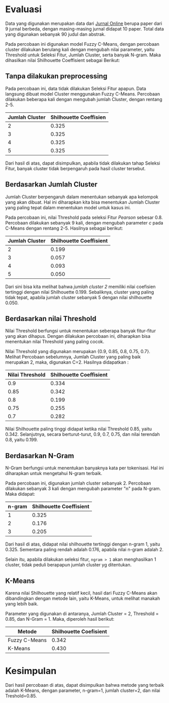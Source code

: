 # Evaluasi

Data yang digunakan merupakan data dari [Jurnal Online](https://garuda.ristekdikti.go.id) berupa paper dari 9 jurnal berbeda, dengan masing-masing jurnal didapat 10 paper. Total data yang digunakan sebanyak 90 judul dan abstrak. 

Pada percobaan ini digunakan model Fuzzy C-Means, dengan percobaan cluster dilakukan berulang kali dengan mengubah nilai parameter, yaitu Threshold untuk Seleksi Fitur, Jumlah Cluster, serta banyak N-gram. Maka dihasilkan nilai Shilhouette Coeffisient sebagai Berikut:

## Tanpa dilakukan preprocessing

Pada percobaan ini, data tidak dilakukan Seleksi Fitur apapun. Data langsung dibuat model Cluster menggunakan Fuzzy C-Means. Percobaan dilakukan beberapa kali dengan mengubah jumlah Cluster, dengan rentang 2-5.

| Jumlah Cluster | Shilhouette Coeffisien |
| -------------- | ---------------------- |
| 2              | 0.325                  |
| 3              | 0.325                  |
| 4              | 0.325                  |
| 5              | 0.325                  |

Dari hasil di atas, dapat disimpulkan, apabila tidak dilakukan tahap Seleksi Fitur, banyak cluster tidak berpengaruh pada hasil cluster tersebut. 

## Berdasarkan Jumlah Cluster

Jumlah Cluster berpengaruh dalam menentukan sebanyak apa kelompok yang akan dibuat. Hal ini diharapkan kita bisa menentukan Jumlah Cluster yang paling tepat dalam menentukan model untuk kasus ini.

Pada percobaan ini, nilai Threshold pada seleksi Fitur *Pearson* sebesar 0.8. Percobaan dilakukan sebanyak 9 kali, dengan mengubah parameter *c* pada C-Means dengan rentang 2-5. Hasilnya sebagai berikut:

| Jumlah Cluster | Shilhouette Coeffisient |
| -------------- | ----------------------- |
| 2              | 0.199                   |
| 3              | 0.057                   |
| 4              | 0.093                   |
| 5              | 0.050                   |

Dari sini bisa kita melihat bahwa *jumlah cluster 2* memiliki nilai coefisien tertinggi dengan nilai Shilhouette 0.199. Sebaliknya, cluster yang paling tidak tepat, apabila jumlah cluster sebanyak 5 dengan nilai shilhouette 0.050.

## Berdasarkan nilai Threshold

Nilai Threshold berfungsi untuk menentukan seberapa banyak fitur-fitur yang akan dihapus. Dengan dilakukan percobaan ini, diharapkan bisa menentukan nilai Threshold yang paling cocok. 

Nilai Threshold yang digunakan merupakan {0.9, 0.85, 0.8, 0.75, 0.7}. Melihat Percobaan sebelumnya, Jumlah Cluster yang paling baik merupakan 2, maka, digunakan C=2. Hasilnya didapatkan :

| Nilai Threshold | Shilhouette Coeffisient |
| --------------- | ----------------------- |
| 0.9             | 0.334                   |
| 0.85            | 0.342                   |
| 0.8             | 0.199                   |
| 0.75            | 0.255                   |
| 0.7             | 0.282                   |

Nilai Shilhouette paling tinggi didapat ketika nilai Threshold 0.85, yaitu 0.342. Selanjutnya, secara berturut-turut, 0.9, 0.7, 0.75, dan nilai terendah 0.8, yaitu 0.199.

## Berdasarkan N-Gram

N-Gram berfungsi untuk menentukan banyaknya kata per tokenisasi.  Hal ini diharapkan untuk mengetahui N-gram terbaik.

Pada percobaan ini, digunakan jumlah cluster sebanyak 2. Percobaan dilakukan sebanyak 3 kali dengan mengubah parameter "n" pada N-gram. Maka didapat:

| n-gram | Shilhouette Coeffisient |
| ------ | ----------------------- |
| 1      | 0.325                   |
| 2      | 0.176                   |
| 3      | 0.205                   |

Dari hasil di atas, didapat nilai shilhouette tertinggi dengan n-gram 1, yaitu 0.325. Sementara paling rendah adalah 0.176, apabila nilai n-gram adalah 2. 

Selain itu, apabila dilakukan seleksi fitur, `ngram > 1`  akan menghasilkan 1 cluster, tidak peduli berapapun jumlah cluster yg ditentukan.

## K-Means

Karena nilai Shilhouette yang relatif kecil, hasil dari Fuzzy C-Means akan dibandingkan dengan metode lain, yaitu K-Means, untuk melihat manakah yang lebih baik. 

Parameter yang digunakan di antaranya, Jumlah Cluster = 2, Threshold = 0.85, dan N-Gram = 1. Maka, diperoleh hasil berikut:

| Metode        | Shilhouette Coefisient |
| ------------- | ---------------------- |
| Fuzzy C-Means | 0.342                  |
| K-Means       | 0.430                  |

# Kesimpulan

Dari hasil percobaan di atas, dapat disimpulkan bahwa metode yang terbaik adalah K-Means, dengan parameter, n-gram=1, jumlah cluster=2, dan nilai Treshold=0.85.
